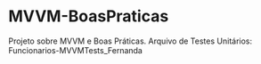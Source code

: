 # MVVM-BoasPraticas
Projeto sobre MVVM e Boas Práticas.
Arquivo de Testes Unitários: Funcionarios-MVVMTests_Fernanda
